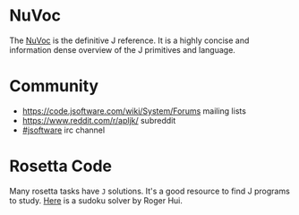 
# NuVoc

The [NuVoc](https://code.jsoftware.com/wiki/NuVoc) is the definitive J reference. It is a highly concise and
information dense overview of the J primitives and language.


# Community

-   <https://code.jsoftware.com/wiki/System/Forums> mailing lists
-   <https://www.reddit.com/r/apljk/> subreddit
-   [#jsoftware](http://webchat.freenode.net/?channels=jsoftware) irc channel


# Rosetta Code

Many rosetta tasks have `J` solutions. It's a good resource to find J
programs to study. [Here](https://rosettacode.org/wiki/Sudoku#J) is a sudoku solver by Roger Hui.

